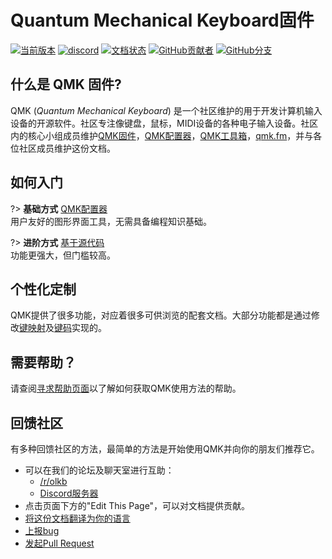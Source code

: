 # Quantum Mechanical Keyboard固件

[![当前版本](https://img.shields.io/github/tag/qmk/qmk_firmware.svg)](https://github.com/qmk/qmk_firmware/tags)
[![discord](https://img.shields.io/discord/440868230475677696.svg)](https://discord.gg/Uq7gcHh)
[![文档状态](https://img.shields.io/badge/docs-ready-orange.svg)](https://docs.qmk.fm)
[![GitHub贡献者](https://img.shields.io/github/contributors/qmk/qmk_firmware.svg)](https://github.com/qmk/qmk_firmware/pulse/monthly)
[![GitHub分支](https://img.shields.io/github/forks/qmk/qmk_firmware.svg?style=social&label=Fork)](https://github.com/qmk/qmk_firmware/)

## 什么是 QMK 固件?

QMK (*Quantum Mechanical Keyboard*) 是一个社区维护的用于开发计算机输入设备的开源软件。社区专注像键盘，鼠标，MIDI设备的各种电子输入设备。社区内的核心小组成员维护[QMK固件](https://github.com/qmk/qmk_firmware)，[QMK配置器](https://config.qmk.fm)，[QMK工具箱](https://github.com/qmk/qmk_toolbox)，[qmk.fm](https://qmk.fm)，并与各位社区成员维护这份文档。

## 如何入门

<div class="flex-container">

?> **基础方式** [QMK配置器](zh-cn/newbs_building_firmware_configurator.md) <br>
用户友好的图形界面工具，无需具备编程知识基础。

?> **进阶方式** [基于源代码](zh-cn/newbs.md) <br> 
功能更强大，但门槛较高。

</div>

## 个性化定制

QMK提供了很多功能，对应着很多可供浏览的配套文档。大部分功能都是通过修改[键映射](zh-cn/keymap.md)及[键码](zh-cn/keycodes.md)实现的。

## 需要帮助？

请查阅[寻求帮助页面](zh-cn/support.md)以了解如何获取QMK使用方法的帮助。

## 回馈社区

有多种回馈社区的方法，最简单的方法是开始使用QMK并向你的朋友们推荐它。

* 可以在我们的论坛及聊天室进行互助：
    * [/r/olkb](https://www.reddit.com/r/olkb/)
    * [Discord服务器](https://discord.gg/Uq7gcHh)
* 点击页面下方的"Edit This Page"，可以对文档提供贡献。
* [将这份文档翻译为你的语言](zh-cn/translating.md)
* [上报bug](https://github.com/qmk/qmk_firmware/issues/new/choose)
* [发起Pull Request](zh-cn/contributing.md)

